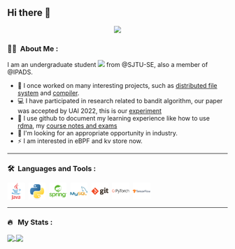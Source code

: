 ## Hi there 👋

<!--
**Finn-Neo/Finn-Neo** is a ✨ _special_ ✨ repository because its `README.md` (this file) appears on your GitHub profile.

Here are some ideas to get you started:

- 🔭 I’m currently working on ...
- 🌱 I’m currently learning ...
- 👯 I’m looking to collaborate on ...
- 🤔 I’m looking for help with ...
- 💬 Ask me about ...
- 📫 How to reach me: ...
- 😄 Pronouns: ...
- ⚡ Fun fact: ...
-->
<p align="center"><img src="https://media.giphy.com/media/Qo2dupDib32rkTY4hX/giphy.gif" width="200"/></p>


### :woman_technologist: &nbsp;About Me :

I am an undergraduate student <img src="https://media.giphy.com/media/WUlplcMpOCEmTGBtBW/giphy.gif" width="30"> from @SJTU-SE, also a member of @IPADS.

- 🔭 I once worked on many interesting projects, such as [distributed file system](https://github.com/ZhaoHaoRu/CHFS) and [compiler](https://github.com/ZhaoHaoRu/tiger-compiler).
- 💻 I have participated in research related to bandit algorithm, our paper was accepted by UAI 2022, this is our [experiment](https://github.com/ZhaoHaoRu/Federated-Clustering-of-Bandits)
- 🙂 I use github to document my learning experience like how to use [rdma](https://github.com/ZhaoHaoRu/RDMA-rsocket-example), my [course notes and exams](https://github.com/ZhaoHaoRu/SJTU-SE-Notes)
- 🌱 I'm looking for an appropriate opportunity in industry.
- ⚡ I am interested in eBPF and kv store now.
---

### 🛠 &nbsp;Languages and Tools :

<p>
<!-- <img src="https://github.com/devicons/devicon/blob/master/icons/cplusplus/cplusplus-original.svg" title="C++" alt="C++" width="40" height="40"/>&nbsp;
<img src="https://github.com/devicons/devicon/blob/master/icons/go/go-original.svg"  title="Golang" alt="go" width="40" height="40"/>&nbsp;
<img src="https://github.com/devicons/devicon/blob/master/icons/rust/rust-original.svg" title="C++" alt="Rust" width="40" height="40"/>&nbsp; -->
<img src="https://github.com/devicons/devicon/blob/master/icons/java/java-original-wordmark.svg" title="Java" alt="Java" width="40" height="40"/>&nbsp;
<img src="https://github.com/devicons/devicon/blob/master/icons/python/python-original.svg" title="Python" alt="python" width="40" height="40"/>&nbsp;
<!-- <img src="https://github.com/devicons/devicon/blob/master/icons/react/react-original-wordmark.svg" title="React" alt="React" width="40" height="40"/>&nbsp; -->
<img src="https://github.com/devicons/devicon/blob/master/icons/spring/spring-original-wordmark.svg" title="Spring" alt="Spring" width="40" height="40"/>&nbsp;
<img src="https://github.com/devicons/devicon/blob/master/icons/mysql/mysql-original-wordmark.svg" title="MySQL"  alt="MySQL" width="40" height="40"/>&nbsp;
<!-- <img src="https://github.com/devicons/devicon/blob/master/icons/cmake/cmake-original.svg" title="CMake" alt="cmake" width="40" height="40"/>&nbsp; -->
<img src="https://github.com/devicons/devicon/blob/master/icons/git/git-original-wordmark.svg" title="Git" **alt="Git" width="40" height="40"/>&nbsp;
<img src="https://github.com/devicons/devicon/blob/master/icons/pytorch/pytorch-original-wordmark.svg" title="Git" **alt="Git" width="40" height="40"/>&nbsp;
<img src="https://github.com/devicons/devicon/blob/master/icons/tensorflow/tensorflow-original-wordmark.svg" title="Git" **alt="Git" width="40" height="40"/>&nbsp;
</p>

---

### 🔥 &nbsp; My Stats :
<a href="https://github.com/anuraghazra/github-readme-stats">
  <img width="45%" height="auto" align="center" src="https://github-readme-stats.vercel.app/api?username=Finn-Neo&theme=react" />
</a>
<a href="https://github.com/anuraghazra/convoychat">
  <img width="45%" height="auto" align="center" src="https://github-readme-stats.vercel.app/api/wakatime?username=Finn-Neo&theme=react&layout=compact" />
</a>
<!-- [![stats](https://github-readme-stats.vercel.app/api?username=ZhaoHaoRu&theme=react)](https://github.com/anuraghazra/github-readme-stats)
[![WakaTime stats](https://github-readme-stats.vercel.app/api/wakatime?username=Haoru_Zhao&theme=react)](https://github.com/anuraghazra/github-readme-stats)
<!-- [![Top Langs](https://github-readme-stats.vercel.app/api/top-langs/?username=ZhaoHaoRu&layout=compact&theme=react)](https://github.com/anuraghazra/github-readme-stats) --!>

